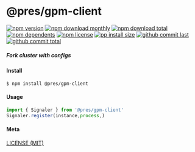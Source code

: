 # @pres/gpm-client

[![npm version][badge-npm-version]][url-npm]
[![npm download monthly][badge-npm-download-monthly]][url-npm]
[![npm download total][badge-npm-download-total]][url-npm]
[![npm dependents][badge-npm-dependents]][url-github]
[![npm license][badge-npm-license]][url-npm]
[![pp install size][badge-pp-install-size]][url-pp]
[![github commit last][badge-github-last-commit]][url-github]
[![github commit total][badge-github-commit-count]][url-github]

[//]: <> (Shields)

[badge-npm-version]: https://flat.badgen.net/npm/v/@pres/gpm-client

[badge-npm-download-monthly]: https://flat.badgen.net/npm/dm/@pres/gpm-client

[badge-npm-download-total]:https://flat.badgen.net/npm/dt/@pres/gpm-client

[badge-npm-dependents]: https://flat.badgen.net/npm/dependents/@pres/gpm-client

[badge-npm-license]: https://flat.badgen.net/npm/license/@pres/gpm-client

[badge-pp-install-size]: https://flat.badgen.net/packagephobia/install/@pres/gpm-client

[badge-github-last-commit]: https://flat.badgen.net/github/last-commit/hoyeungw/pres

[badge-github-commit-count]: https://flat.badgen.net/github/commits/hoyeungw/pres

[//]: <> (Link)

[url-npm]: https://npmjs.org/package/@pres/gpm-client

[url-pp]: https://packagephobia.now.sh/result?p=@pres/gpm-client

[url-github]: https://github.com/hoyeungw/pres

##### Fork cluster with configs

#### Install

```console
$ npm install @pres/gpm-client
```

#### Usage

```js
import { Signaler } from '@pres/gpm-client'
Signaler.register(instance,process,)
```

#### Meta

[LICENSE (MIT)](LICENSE)
